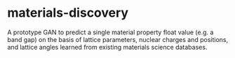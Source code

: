 # materials-discovery

A prototype GAN to predict a single material property float value (e.g. a band gap) on the basis of lattice parameters, nuclear charges and positions, and lattice angles learned from existing materials science databases.